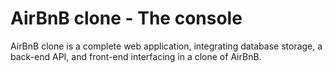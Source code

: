 # AirBnB clone - The console
AirBnB clone is a complete web application, integrating database storage, a back-end API, and front-end interfacing in a clone of AirBnB.

